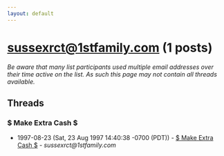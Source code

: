 ```yaml
---
layout: default
---
```


# sussexrct@1stfamily.com (1 posts)

_Be aware that many list participants used multiple email addresses over their time active on the list. As such this page may not contain all threads available._

## Threads

### $ Make Extra Cash $
+ 1997-08-23 (Sat, 23 Aug 1997 14:40:38 -0700 (PDT)) - [$ Make Extra Cash $](/archive/1997/08/eee5e7d81d64105b34c8c81477b59ed0b618a01262dd94ff385393708c325e1c) - _sussexrct@1stfamily.com_

